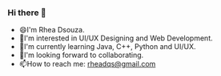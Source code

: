 ### Hi there 👋
- 😄I'm Rhea Dsouza.
- 👀I'm interested in UI/UX Designing and Web Development.
- 🌱I'm currently learning Java, C++, Python and UI/UX.
- 💞I'm looking forward to collaborating.
- 📫How to reach me: rheadqs@gmail.com
<!--
**RheaDso/RheaDso** is a ✨ _special_ ✨ repository because its `README.md` (this file) appears on your GitHub profile.

Here are some ideas to get you started:

- 🔭 I’m currently working on ...
- 🌱 I’m currently learning ...
- 👯 I’m looking to collaborate on ...
- 🤔 I’m looking for help with ...
- 💬 Ask me about ...
- 📫 How to reach me: ...
- 😄 Pronouns: ...
- ⚡ Fun fact: ...
-->
